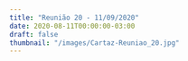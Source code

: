 ```yaml
---
title: "Reunião 20 - 11/09/2020"
date: 2020-08-11T00:00:00-03:00
draft: false
thumbnail: "/images/Cartaz-Reuniao_20.jpg"
---
```

